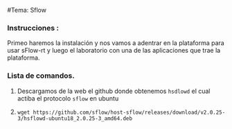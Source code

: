 #Tema: Sflow
### Instrucciones :
Primeo haremos la instalación y nos vamos a adentrar en la plataforma para usar sFlow-rt y luego el laboratorio con una de las aplicaciones que trae la plataforma. 
### Lista de comandos.
1. Descargamos de la web el github donde obtenemos ``` hsdlowd ``` el cual actiba el protocolo ``` sflow ``` en ubuntu
2. ```
   wget https://github.com/sflow/host-sflow/releases/download/v2.0.25-3/hsflowd-ubuntu18_2.0.25-3_amd64.deb
   ```
   
   
